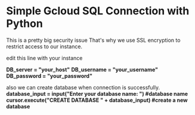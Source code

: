 # Simple Gcloud SQL Connection with Python

This is a pretty big security issue
That's why we use SSL encryption to restrict access to our instance.

edit this line with your instance

**DB_server = "your_host"**
**DB_username = "your_username"**
**DB_password = "your_password"**

also we can create database when connection is successfully.
**database_input = input("Enter your database name: ") #database name**
**cursor.execute("CREATE DATABASE " + database_input)  #create a new database**
